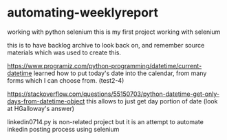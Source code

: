 # automating-weeklyreport
working with python selenium
this is my first project working with selenium

this is to have backlog archive to look back on, and remember source materials which was used to create this. 


https://www.programiz.com/python-programming/datetime/current-datetime
learned how to put today's date into the calendar, from many forms which I can choose from. (test2-4)

https://stackoverflow.com/questions/55150703/python-datetime-get-only-days-from-datetime-object
this allows to just get day portion of date (look at HGalloway's answer)

linkedin0714.py is non-related project but it is an attempt to automate inkedin posting process using selenium
